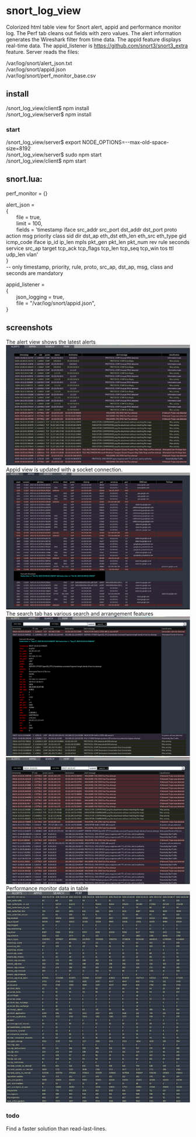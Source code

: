 # snort_log_view
Colorized html table view for Snort alert, appid and performance monitor log. The Perf tab cleans out fields with zero values. The alert information generates the Wireshark filter from time data. The appid feature displays real-time data. The appid_listener is https://github.com/snort3/snort3_extra feature. Server reads the files:  
  
/var/log/snort/alert_json.txt  
/var/log/snort/appid.json  
/var/log/snort/perf_monitor_base.csv  
  

## install  
/snort_log_view/client$ npm install  
/snort_log_view/server$ npm install  
### start
/snort_log_view/server$ export NODE_OPTIONS=--max-old-space-size=8192    
/snort_log_view/server$ sudo npm start  
/snort_log_view/client$ npm start  

## snort.lua:
  
perf_monitor = {}  
  
alert_json =  
{        
&ensp;&ensp;&ensp;&ensp;file = true,    
&ensp;&ensp;&ensp;&ensp;limit = 100,  
&ensp;&ensp;&ensp;&ensp;fields = 'timestamp iface src_addr src_port dst_addr dst_port proto action msg priority class sid dir dst_ap eth_dst eth_len eth_src eth_type gid icmp_code iface ip_id ip_len mpls pkt_gen pkt_len pkt_num rev rule seconds service src_ap target tcp_ack tcp_flags tcp_len tcp_seq tcp_win tos ttl udp_len vlan'  
}  
-- only timestamp, priority, rule, proto, src_ap, dst_ap, msg, class and seconds are mandatory  
  
appid_listener =  
{  
&ensp;&ensp;&ensp;&ensp;json_logging = true,  
&ensp;&ensp;&ensp;&ensp;file = "/var/log/snort/appid.json",  
}  

## screenshots  
The alert view shows the latest alerts   
![alert view](https://github.com/juhaj77/snort_log_view/blob/main/screenshots/1.png)   
Appid view is updated with a socket connection.  
![appid view](https://github.com/juhaj77/snort_log_view/blob/main/screenshots/2.png)  
The search tab has various search and arrangement features
![search view](https://github.com/juhaj77/snort_log_view/blob/main/screenshots/3.png)  
![search view](https://github.com/juhaj77/snort_log_view/blob/main/screenshots/4.png)  
Performance monitor data in table
![perf monitor view](https://github.com/juhaj77/snort_log_view/blob/main/screenshots/6.png) 
### todo
Find a faster solution than read-last-lines.

